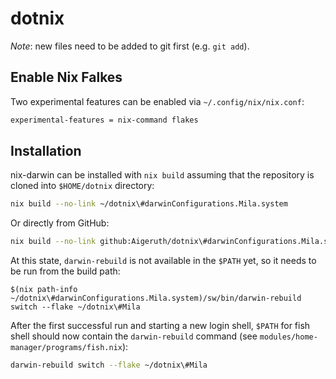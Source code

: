 # dotnix

_Note_: new files need to be added to git first (e.g. `git add`).

## Enable Nix Falkes

Two experimental features can be enabled via `~/.config/nix/nix.conf`:

```sh
experimental-features = nix-command flakes
```

## Installation

nix-darwin can be installed with `nix build` assuming that the
repository is cloned into `$HOME/dotnix` directory:

```sh
nix build --no-link ~/dotnix\#darwinConfigurations.Mila.system
```

Or directly from GitHub:

```sh
nix build --no-link github:Aigeruth/dotnix\#darwinConfigurations.Mila.system
```

At this state, `darwin-rebuild` is not available in the `$PATH` yet, so
it needs to be run from the build path:

```
$(nix path-info ~/dotnix\#darwinConfigurations.Mila.system)/sw/bin/darwin-rebuild switch --flake ~/dotnix\#Mila
```

After the first successful run and starting a new login shell, `$PATH`
for fish shell should now contain the `darwin-rebuild` command
(see `modules/home-manager/programs/fish.nix`):

```sh
darwin-rebuild switch --flake ~/dotnix\#Mila
```
